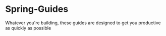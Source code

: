 # Spring-Guides
Whatever you're building, these guides are designed to get you productive as quickly as possible
